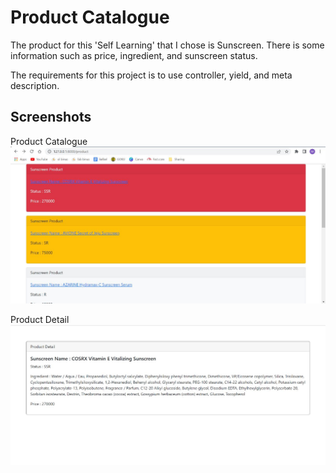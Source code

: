 
# Product Catalogue

The product for this 'Self Learning' that I chose is Sunscreen. There is some information such as price, ingredient, and sunscreen status.

The requirements for this project is to use controller, yield, and meta description.

## Screenshots
Product Catalogue
![Product Catalogue](https://github.com/amandardiantii/webprog_sl2_product/blob/0bf5fdf59adeb6641f3d7d5697b941ec23fc595f/WhatsApp%20Image%202023-04-11%20at%2022.51.58.jpg)

Product Detail
![Product Detail](https://github.com/amandardiantii/webprog_sl2_product/blob/0bf5fdf59adeb6641f3d7d5697b941ec23fc595f/WhatsApp%20Image%202023-04-11%20at%2022.52.11.jpg)

